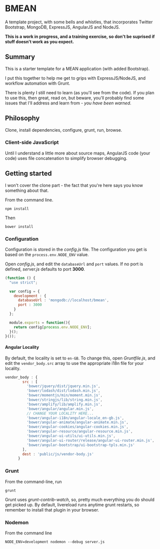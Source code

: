 # BMEAN

A template project, with some bells and whistles, that incorporates Twitter Bootstrap, MongoDB, ExpressJS, AngularJS and NodeJS.

__This is  a work in progress, and a training exercise, so don't be suprised if stuff doesn't work as you expect.__

## Summary

This is a starter template for a MEAN application (with added Bootstrap).

I put this together to help me get to grips with ExpressJS/NodeJS, and workflow automation with Grunt.

There is plenty I still need to learn (as you'll see from the code).  If you plan to use this, then great, read on, but beware, you'll probably find some issues that I'll address and learn from - *you have been warned*.

## Philosophy

Clone, install dependencies, configure, grunt, run, browse.

### Client-side JavaScript

Until I understand a little more about source maps, AngularJS code (your code) uses file concatenation to simplify browser debugging.

## Getting started

I won't cover the clone part - the fact that you're here says you know something about that.

From the command line.

```
npm install
```
Then
```
bower install
```

### Configuration

Configuration is stored in the _config.js_ file.  The configuration you get is based on the ```process.env.NODE_ENV``` value.

Open _config.js_, and edit the ```databaseUrl``` and ```port``` values.  If no port is defined, _server.js_ defaults to port __3000__.

```javascript
(function () {
  "use strict";

  var config = {
    development : {
      databaseUrl : 'mongodb://localhost/bmean',
      port : 3000
    }
  };

  module.exports = function(){
    return config[process.env.NODE_ENV];
  }();
}());

```
#### Angular Locality

By default, the locality is set to ```en-GB```.  To change this, open  _Gruntfile.js_, and edit the ```vendor_body.src``` array to use the appropriate i18n file for your locality. 
 
```javascript
vendor_body : {
        src : [
          'bower/jquery/dist/jquery.min.js',
          'bower/lodash/dist/lodash.min.js',
          'bower/momentjs/min/moment.min.js',
          'bower/stringjs/lib/string.min.js',
          'bower/amplify/lib/amplify.min.js',
          'bower/angular/angular.min.js',
          // CHANGE YOUR LOCALITY HERE...
		  'bower/angular-i18n/angular-locale_en-gb.js',
          'bower/angular-animate/angular-animate.min.js',
          'bower/angular-cookies/angular-cookies.min.js',
          'bower/angular-resource/angular-resource.min.js',
          'bower/angular-ui-utils/ui-utils.min.js',
          'bower/angular-ui-router/release/angular-ui-router.min.js',
          'bower/angular-bootstrap/ui-bootstrap-tpls.min.js'
        ],
        dest : 'public/js/vendor-body.js'
      }
```
### Grunt

From the command-line, run 

```
grunt
```

Grunt uses _grunt-contrib-watch_, so, pretty much everything you do should get picked up.  By default, livereload runs anytime grunt restarts, so remember to install that plugin in your browser.

### Nodemon

From the command line

```
NODE_ENV=development nodemon --debug server.js
```




